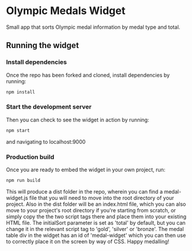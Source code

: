 # Olympic Medals Widget

Small app that sorts Olympic medal information by medal type and total.

## Running the widget

### Install dependencies

Once the repo has been forked and cloned, install dependencies by running:

```sh
npm install
```

### Start the development server

Then you can check to see the widget in action by running:

```sh
npm start
```
and navigating to localhost:9000

### Production build

Once you are ready to embed the widget in your own project, run:

```sh
npm run build
```

This will produce a dist folder in the repo, wherein you can find a medal-widget.js file that you will need to move into the root directory of your project. Also in the dist folder will be an index.html file, which you can also move to your project's root directory if you're starting from scratch, or simply copy the the two script tags there and place them into your existing HTML file. The initialSort parameter is set as 'total' by default, but you can change it in the relevant script tag to 'gold', 'silver' or 'bronze'. The medal table div in the widget has an id of 'medal-widget' which you can then use to correctly place it on the screen by way of CSS. Happy medalling!
